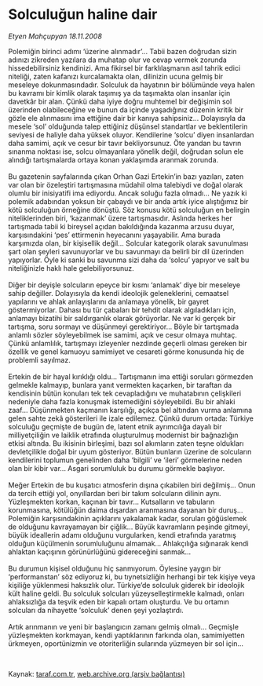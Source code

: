 # Solculuğun haline dair

*Etyen Mahçupyan 18.11.2008*

<div class="taraf_structure_2col_1zq">
<div class="margen_n">



 <p>Polemiğin birinci adımı ‘üzerine alınmadır’... Tabii bazen doğrudan sizin adınızı zikreden yazılara da muhatap olur ve cevap vermek zorunda hissedebilirsiniz kendinizi. Ama fikirsel bir farklılaşmanın asıl tahrik edici niteliği, zaten kafanızı kurcalamakta olan, dilinizin ucuna gelmiş bir meseleye dokunmasındadır. Solculuk da hayatının bir bölümünde veya halen bu kavramı bir kimlik olarak taşımış ya da taşımakta olan insanlar için davetkâr bir alan. Çünkü daha iyiye doğru muhtemel bir değişimin sol üzerinden olabileceğine ve bunun da içinde yaşadığınız düzenin kritik bir gözle ele alınmasını ima ettiğine dair bir kanıya sahipsiniz... Dolayısıyla da mesele ‘sol’ olduğunda talep ettiğiniz düşünsel standartlar ve beklentilerin seviyesi de haliyle daha yüksek oluyor. Kendilerine ‘solcu’ diyen insanlardan daha samimi, açık ve cesur bir tavır bekliyorsunuz. Öte yandan bu tavrın sınanma noktası ise, solcu olmayanlara yönelik değil, doğrudan solun ele alındığı tartışmalarda ortaya konan yaklaşımda aranmak zorunda. <br/><br/>Bu gazetenin sayfalarında çıkan Orhan Gazi Ertekin’in bazı yazıları, zaten var olan bir özeleştiri tartışmasına müdahil olma talebiydi ve doğal olarak olumlu bir inisiyatifi ima ediyordu. Ancak soluğu fazla olmadı... Ne yazık ki polemik adabından yoksun bir çabaydı ve bir anda artık iyice alıştığımız bir kötü solculuğun örneğine dönüştü. Söz konusu kötü solculuğun en belirgin niteliklerinden biri, ‘kazanmak’ üzere tartışmasıdır. Aslında herkes her tartışmada tabii ki bireysel açıdan bakıldığında kazanma arzusu duyar, karşısındakini ‘pes’ ettirmenin heyecanını yaşayabilir. Ama burada karşımızda olan, bir kişisellik değil... Solcular kategorik olarak savunulması şart olan şeyleri savunuyorlar ve bu savunmayı da belirli bir dil üzerinden yapıyorlar. Öyle ki sanki bu savunma sizi daha da ‘solcu’ yapıyor ve salt bu niteliğinizle haklı hale gelebiliyorsunuz. <br/><br/>Diğer bir deyişle solcuların epeyce bir kısmı ‘anlamak’ diye bir meseleye sahip değiller. Dolayısıyla da kendi ideolojik geleneklerini, cemaatsel yapılarını ve ahlak anlayışlarını da anlamaya yönelik, bir gayret göstermiyorlar. Dahası bu tür çabaları bir tehdit olarak algıladıkları için, anlamayı bizatihi bir saldırganlık olarak görüyorlar. Ne var ki gerçek bir tartışma, soru sormayı ve düşünmeyi gerektiriyor... Böyle bir tartışmada anlamlı sözler söyleyebilmek ise samimi, açık ve cesur olmaya muhtaç. Çünkü anlamlılık, tartışmayı izleyenler nezdinde geçerli olması gereken bir özellik ve genel kamuoyu samimiyet ve cesareti görme konusunda hiç de problemli sayılmaz. <br/><br/>Ertekin de bir hayal kırıklığı oldu... Tartışmanın ima ettiği soruları görmezden gelmekle kalmayıp, bunlara yanıt vermekten kaçarken, bir taraftan da kendisinin bütün konuları tek tek cevapladığını ve muhatabının çelişkileri nedeniyle daha fazla konuşmak istemediğini söyleyebildi. Bu bir ahlaki zaaf... Düşünmekten kaçmanın karşılığı, açıkça bel altından vurma anlamına gelen sahte zekâ gösterileri ile izale edilemez. Çünkü durum ortada: Türkiye solculuğu geçmişte de bugün de, latent etnik ayrımcılığa dayalı bir milliyetçiliğin ve laiklik etrafında oluşturulmuş modernist bir bağnazlığın etkisi altında. Bu ikisinin birleşimi, bazı sol akımların zaten teşne oldukları devletçilikle doğal bir uyum gösteriyor. Bütün bunların üzerine de solcuların kendilerini toplumun genelinden daha ‘bilgili’ ve ‘ileri’ görmelerine neden olan bir kibir var... Asgari sorumluluk bu durumu görmekle başlıyor. <br/><br/>Meğer Ertekin de bu kuşatıcı atmosferin dışına çıkabilen biri değilmiş... Onun da tercih ettiği yol, onyıllardan beri bir takım solcuların dilinin aynı. Yüzleşmekten korkan, kaçınan bir tavır... Kutsalların ve tabuların korunmasına, kötülüğün daima dışardan aranmasına dayanan bir duruş... Polemiğin karşısındakinin açıklarını yakalamak kadar, soruları göğüslemek de olduğunu kavrayamayan bir çiğlik... Büyük kavramların peşinde gitmeyi, büyük ideallerin adamı olduğunu vurgularken, kendi etrafında yaratmış olduğun küçülmenin sorumluluğunu almamak... Ahlakçılığa sığınarak kendi ahlaktan kaçışının görünürlüğünü gidereceğini sanmak... <br/><br/>Bu durumun kişisel olduğunu hiç sanmıyorum. Öylesine yaygın bir ‘performanstan’ söz ediyoruz ki, bu tıynetsizliğin herhangi bir tek kişiye veya kişiliğe yüklenmesi haksızlık olur. Türkiye’de solculuk giderek bir ideolojik kült haline geldi. Bu solculuk solcuları yüzeyselleştirmekle kalmadı, onları ahlaksızlığa da teşvik eden bir kapalı ortam oluşturdu. Ve bu ortamın solcuları da nihayette ‘solculuk’ denen şeyi yozlaştırdı. <br/><br/>Artık arınmanın ve yeni bir başlangıcın zamanı gelmiş olmalı... Geçmişle yüzleşmekten korkmayan, kendi yaptıklarının farkında olan, samimiyetten ürkmeyen, oportünizmin ve otoriterliğin sularında yüzmeyen bir sol için...</p>

<br/>


<div id="taraf_not">
</div>

</div>


</div>

Kaynak: [taraf.com.tr](http://www.taraf.com.tr:80/makale/2718.htm), [web.archive.org (arşiv bağlantısı)](http://web.archive.org/web/20081219160223/http://www.taraf.com.tr:80/makale/2718.htm)
